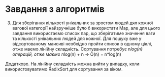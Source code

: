 # Завдання з алгоритмів 

3) Для зберігання кількості унікальних за зростом людей дял кожної вагової категорії найзручніше було б використати Map, але для цього завдання використаємо список пар,
що зберігатиме значення ваги та кількості унікальних людей для кожної. Для пошуку вже у відсортованому маисиві необхідно пройти список в одному ціклі, отже маємо лінійну 
складність. Сортування потребує n*log(n) операцій, отже маємо n*log(n) + n => O(n) = n*log(n)


Додатково. На лінійну складність можна вийти у випадку, коли використовуватимо RadixSort для сортування за віком. 
